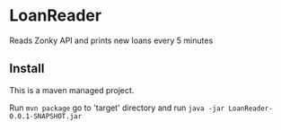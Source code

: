 # LoanReader
Reads Zonky API and prints new loans every 5 minutes

## Install
This is a maven managed project. 

Run `mvn package` go to 'target' directory and run `java -jar LoanReader-0.0.1-SNAPSHOT.jar`
